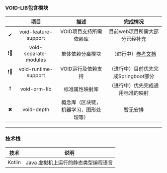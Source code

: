 ### VOID-LIB包含模块

|      |         项目          |                  描述                  |               完成情况               |
| :--: | :-------------------: | :------------------------------------: | :----------------------------------: |
|  ✔   | void-feature-support  |         VOID项目支持所需依赖库         |    目前web项目所需大部分已经补充     |
|  ❗🔽  | void-separate-modules |            单体依赖分离模块            |  （进行中）[参考文档](../README.md)  |
|  ❗🔽  | void-runtime-support  |           VOID运行及依赖支持           | （进行中）目前优先完成Springboot部分 |
|  ❗   | void-orm-lib |             标准属性映射库             |   （进行中）优先完成通用标准的映射   |
|  ✖   |      void-depth       | 概念库（区块链，机器学习，图形处理等） |               暂无安排               |

------

### 技术栈

|  技术  |                说明                 |
| :----: | :---------------------------------: |
| Kotlin | Java 虚拟机上运行的静态类型编程语言 |

